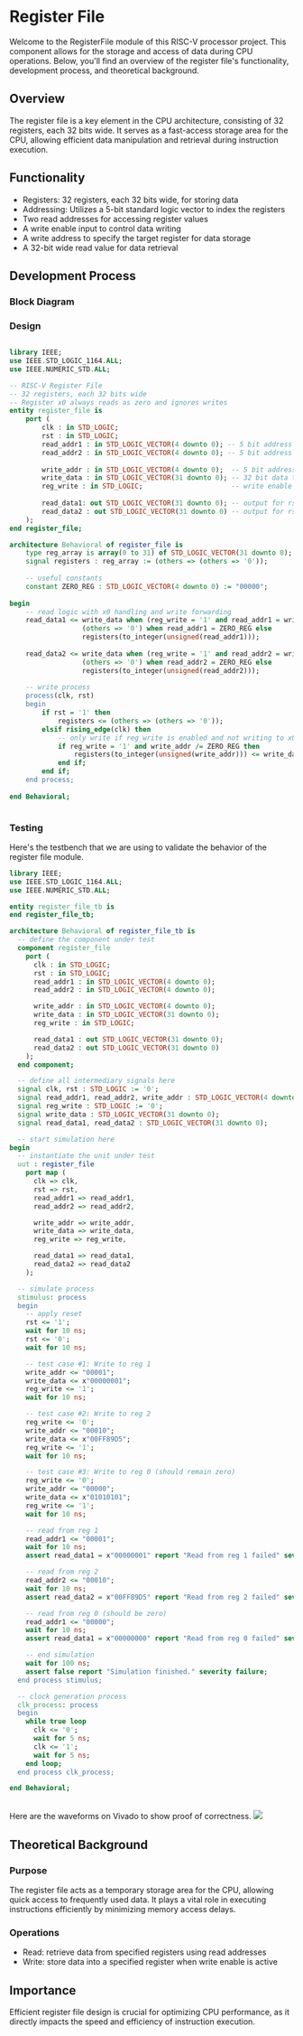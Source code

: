 # Register File

Welcome to the RegisterFile module of this RISC-V processor project. This component allows for the storage and access of data during CPU operations. Below, you'll find an overview of the register file's functionality, development process, and theoretical background.

## Overview
The register file is a key element in the CPU architecture, consisting of 32 registers, each 32 bits wide. It serves as a fast-access storage area for the CPU, allowing efficient data manipulation and retrieval during instruction execution.

## Functionality
- Registers: 32 registers, each 32 bits wide, for storing data
- Addressing: Utilizes a 5-bit standard logic vector to index the registers
- Two read addresses for accessing register values
- A write enable input to control data writing
- A write address to specify the target register for data storage
- A 32-bit wide read value for data retrieval

## Development Process

### Block Diagram

### Design
<div style="max-width: 800px; overflow-x: auto;">
    
```VHDL
library IEEE;
use IEEE.STD_LOGIC_1164.ALL;
use IEEE.NUMERIC_STD.ALL;

-- RISC-V Register File
-- 32 registers, each 32 bits wide
-- Register x0 always reads as zero and ignores writes
entity register_file is
    port (
        clk : in STD_LOGIC;
        rst : in STD_LOGIC;
        read_addr1 : in STD_LOGIC_VECTOR(4 downto 0); -- 5 bit address for rs1
        read_addr2 : in STD_LOGIC_VECTOR(4 downto 0); -- 5 bit address for rs2
        
        write_addr : in STD_LOGIC_VECTOR(4 downto 0);  -- 5 bit address for rd
        write_data : in STD_LOGIC_VECTOR(31 downto 0); -- 32 bit data to write
        reg_write : in STD_LOGIC;                      -- write enable
        
        read_data1: out STD_LOGIC_VECTOR(31 downto 0); -- output for rs1
        read_data2 : out STD_LOGIC_VECTOR(31 downto 0) -- output for rs2
    );
end register_file;

architecture Behavioral of register_file is
    type reg_array is array(0 to 31) of STD_LOGIC_VECTOR(31 downto 0);
    signal registers : reg_array := (others => (others => '0'));
    
    -- useful constants
    constant ZERO_REG : STD_LOGIC_VECTOR(4 downto 0) := "00000";
    
begin
    -- read logic with x0 handling and write forwarding
    read_data1 <= write_data when (reg_write = '1' and read_addr1 = write_addr and read_addr1 /= ZERO_REG) else
                  (others => '0') when read_addr1 = ZERO_REG else
                  registers(to_integer(unsigned(read_addr1)));
                  
    read_data2 <= write_data when (reg_write = '1' and read_addr2 = write_addr and read_addr2 /= ZERO_REG) else
                  (others => '0') when read_addr2 = ZERO_REG else
                  registers(to_integer(unsigned(read_addr2)));
    
    -- write process
    process(clk, rst)
    begin
        if rst = '1' then
            registers <= (others => (others => '0'));
        elsif rising_edge(clk) then
            -- only write if reg_write is enabled and not writing to x0
            if reg_write = '1' and write_addr /= ZERO_REG then
                registers(to_integer(unsigned(write_addr))) <= write_data;
            end if;
        end if;
    end process;
    
end Behavioral;
```
</div>


### Testing
Here's the testbench that we are using to validate the behavior of the register file module.

```VHDL
library IEEE;
use IEEE.STD_LOGIC_1164.ALL;
use IEEE.NUMERIC_STD.ALL;

entity register_file_tb is
end register_file_tb;

architecture Behavioral of register_file_tb is
  -- define the component under test
  component register_file 
    port (
      clk : in STD_LOGIC;
      rst : in STD_LOGIC;
      read_addr1 : in STD_LOGIC_VECTOR(4 downto 0);
      read_addr2 : in STD_LOGIC_VECTOR(4 downto 0);

      write_addr : in STD_LOGIC_VECTOR(4 downto 0);
      write_data : in STD_LOGIC_VECTOR(31 downto 0);
      reg_write : in STD_LOGIC;

      read_data1 : out STD_LOGIC_VECTOR(31 downto 0);
      read_data2 : out STD_LOGIC_VECTOR(31 downto 0)
    );
  end component;

  -- define all intermediary signals here
  signal clk, rst : STD_LOGIC := '0';
  signal read_addr1, read_addr2, write_addr : STD_LOGIC_VECTOR(4 downto 0);
  signal reg_write : STD_LOGIC := '0';
  signal write_data : STD_LOGIC_VECTOR(31 downto 0);
  signal read_data1, read_data2 : STD_LOGIC_VECTOR(31 downto 0);

  -- start simulation here
begin
  -- instantiate the unit under test
  uut : register_file
    port map (
      clk => clk,
      rst => rst,
      read_addr1 => read_addr1,
      read_addr2 => read_addr2,

      write_addr => write_addr,
      write_data => write_data,
      reg_write => reg_write,

      read_data1 => read_data1,
      read_data2 => read_data2
    );

  -- simulate process
  stimulus: process
  begin
    -- apply reset
    rst <= '1';
    wait for 10 ns;
    rst <= '0';
    wait for 10 ns;

    -- test case #1: Write to reg 1
    write_addr <= "00001";
    write_data <= x"00000001";
    reg_write <= '1';
    wait for 10 ns;

    -- test case #2: Write to reg 2
    reg_write <= '0';
    write_addr <= "00010";
    write_data <= x"00FF89D5";
    reg_write <= '1';
    wait for 10 ns;

    -- test case #3: Write to reg 0 (should remain zero)
    reg_write <= '0';
    write_addr <= "00000";
    write_data <= x"01010101";
    reg_write <= '1';
    wait for 10 ns;

    -- read from reg 1
    read_addr1 <= "00001";
    wait for 10 ns;
    assert read_data1 = x"00000001" report "Read from reg 1 failed" severity error;

    -- read from reg 2
    read_addr2 <= "00010";
    wait for 10 ns;
    assert read_data2 = x"00FF89D5" report "Read from reg 2 failed" severity error;

    -- read from reg 0 (should be zero)
    read_addr1 <= "00000";
    wait for 10 ns;
    assert read_data1 = x"00000000" report "Read from reg 0 failed" severity error;

    -- end simulation
    wait for 100 ns;
    assert false report "Simulation finished." severity failure;
  end process stimulus;

  -- clock generation process
  clk_process: process
  begin
    while true loop
      clk <= '0';
      wait for 5 ns;
      clk <= '1';
      wait for 5 ns;
    end loop;
  end process clk_process;

end Behavioral;
```

<br/>
Here are the waveforms on Vivado to show proof of correctness.
<img src="./Waveform.png" />

<br/>

## Theoretical Background

### Purpose
The register file acts as a temporary storage area for the CPU, allowing quick access to frequently used data. It plays a vital role in executing instructions efficiently by minimizing memory access delays.
### Operations
- Read: retrieve data from specified registers using read addresses
- Write: store data into a specified register when write enable is active

## Importance
Efficient register file design is crucial for optimizing CPU performance, as it directly impacts the speed and efficiency of instruction execution.
